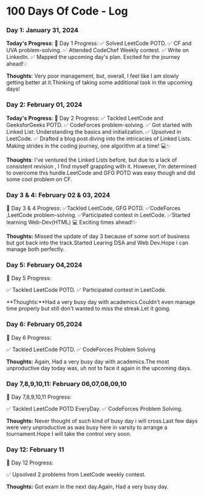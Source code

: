 # 100 Days Of Code - Log

### Day 1: January 31, 2024

**Today's Progress**: 
🚀 Day 1 Progress:
✅ Solved LeetCode POTD.
✅ CF and UVA problem-solving.
✅ Attended CodeChef Weekly contest.
✅ Write on LinkedIn.
✅ Mapped the upcoming day's plan.
Excited for the journey ahead!💡

**Thoughts**: Very poor management, but, overall, I feel like I am slowly getting better at it.Thinking of taking some additional task in the upcoming days!

### Day 2: February 01, 2024
**Today's Progress**:
🚀 Day 2 Progress:
✅ Tackled LeetCode and GeeksforGeeks POTD.
✅ CodeForces problem-solving.
✅ Got started with Linked List: Understanding the basics and initialization.
✅ Upsolved in LeetCode.
✅ Drafted a blog post diving into the intricacies of Linked Lists.
Making strides in the coding journey, one algorithm at a time! 💻✨

**Thoughts**: I've ventured the Linked Lists before, but due to a lack of consistent revision , I find myself grappling with it. However, I'm determined to overcome this hurdle.LeetCode and GFG POTD was easy though and did some cool problem on CF.

### Day 3 & 4: February 02 & 03, 2024
🚀 Day 3 & 4 Progress: 
✅Tackled LeetCode, GFG POTD.
✅CodeForces ,LeetCode problem-solving.
✅Participated contest in LeetCode.
✅Started learning Web-Dev(HTML) 💻
Exciting times ahead!✨

**Thoughts:** Missed the update of day 3 because of some sort of business but got back into the track.Started Learing DSA and Web Dev.Hope i can manage both perfectly.

### Day 5: February 04,2024
🚀 Day 5 Progress:

✅ Tackled LeetCode POTD.
✅ Participated contest in LeetCode.

**Thoughts:**Had a very busy day with academics.Couldn't even manage time properly but still don't wanted to miss the streak.Let it going.

### Day 6: February 05,2024

🚀 Day 6 Progress:

✅ Tackled LeetCode POTD.
✅ CodeForces Problem Solving

**Thoughts:** Again, Had a very busy day with academics.The most unproductive day today was, uh not to face it again in the upcoming days.

### Day 7,8,9,10,11: February 06,07,08,09,10

🚀 Day 7,8,9,10,11 Progress:

✅ Tackled LeetCode POTD EveryDay.
✅ CodeForces Problem Solving.

**Thoughts:** Never thought of such kind of busy day i will cross.Last few days were very unproductive as was busy here in varsity to arrange a tournament.Hope I will take the control very soon.

### Day 12: February 11

🚀 Day 12 Progress:

✅ Upsolved 2 problems from LeetCode weekly contest.

**Thoughts:** Got exam in the next day.Again, Had a very busy day.